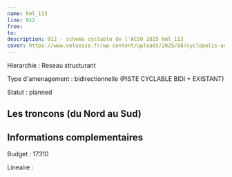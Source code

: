 ```yaml
---
name: kml_113 
line: 912
from: 
to:  
description: 912 - schema cyclable de l'ACSO 2025 kml_113 
cover: https://www.velooise.fr/wp-content/uploads/2025/08/cyclopolis-acso-912.jpg
---
```

Hierarchie : Reseau structurant

Type d'amenagement : bidirectionnelle (PISTE CYCLABLE BIDI + EXISTANT)

Statut : planned

## Les troncons (du Nord au Sud)

## Informations complementaires

Budget  : 17310 

Lineaire :

